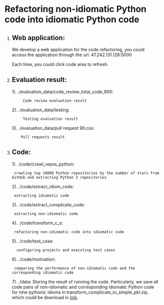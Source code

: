 # Refactoring non-idiomatic Python code into idiomatic Python code

1. ## Web application: 
	We develop a web application for the code refactoring, you could access the application through the url: 47.242.131.128:5000
	
	Each time, you could click code area to refresh.
	
2. ## Evaluation result:
	1). ./evaluation_data/code_review_total_code_900: 

            Code review evaluation result

	2). ./evaluation_data/testing: 
           
            Testing evaluation result
	
	3). ./evaluation_data/pull request 90.csv: 
  
           Pull requests result

3. ## Code:
	1).  ./code/crawl_repos_python: 
	
	    crawling top 10000 Python repositories by the number of stars from GitHub and extracting Python 3 repositories
	
	2). ./code/extract_idiom_code:
	  
	    extracting idiomatic code
	
	3).  ./code/extract_complicate_code: 
	
	    extracting non-idiomatic code
	
	4).  ./code/transform_c_s: 
	
	    refactoring non-idiomatic code into idiomatic code
	
	5).  ./code/test_case:
	 
	     configuring projects and executing test cases
	
	6).  ./code/motivation: 
	
	    comparing the performance of non-idiomatic code and the corresponding idiomatic code
	
	7). ./data: 
	    Storing the result of running the code. Particularly, we save all code pairs of 
	    non-idiomatic and corresponding idiomatic Python code for nine pythonic idioms in transform_complicate_to_simple_pkl.zip, which could be download in <a href="https://zenodo.org/record/6367738#.YjRzLxBBzdo">link</a>.


